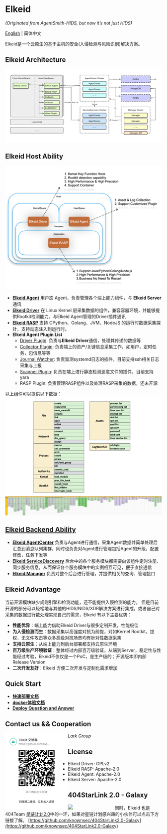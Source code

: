 # Elkeid

*(Originated from AgentSmith-HIDS, but now it’s not just HIDS)*

[English](README.md) | 简体中文

Elkeid是一个云原生的基于主机的安全(入侵检测与风险识别)解决方案。

## Elkeid Architecture

<img src="server/docs/server.png"/>

##  Elkeid Host Ability
<img src="./Ability_1.png"/>

* **[Elkeid Agent](https://github.com/bytedance/Elkeid/blob/main/agent/README-zh_CN.md)** 用户态 Agent，负责管理各个端上能力组件，与 **Elkeid Server** 通讯
* **[Elkeid Driver](https://github.com/bytedance/Elkeid/blob/main/driver/README-zh_CN.md)** 在 Linux Kernel 层采集数据的组件，兼容容器环境，并能够提供Rootkit检测能力。与Elkeid Agent管理的Driver插件通讯
* **[Elkeid RASP](https://github.com/bytedance/Elkeid/tree/main/rasp)** 支持 CPython、Golang、JVM、NodeJS 的运行时数据采集探针，支持动态注入到运行时。
* **Elkeid Agent Plugin List**
  * [Driver Plugin](https://github.com/bytedance/Elkeid/blob/main/agent/driver/README-zh_CN.md): 负责与**Elkeid Driver**通信，处理其传递的数据等
  * [Collector Plugin](https://github.com/bytedance/Elkeid/blob/main/agent/collector/README-zh_CN.md): 负责端上的资产/关键信息采集工作，如用户，定时任务，包信息等等
  * [Journal Watcher](https://github.com/bytedance/Elkeid/blob/main/agent/journal_watcher/README-zh_CN.md): 负责监测systemd日志的插件，目前支持ssh相关日志采集与上报
  * [Scanner Plugin](https://github.com/bytedance/Elkeid/blob/main/agent/scanner/README-zh_CN.md): 负责在端上进行静态检测恶意文件的插件，目前支持yara
  * RASP Plugin: 负责管理RASP组件以及处理RASP采集的数据，还未开源
  

以上组件可以提供以下数据：
<img src="./data_index.png"/>
<img src="./data.png"/>



## [Elkeid Backend Ability](https://github.com/bytedance/Elkeid/blob/main/server/README-zh_CN.md)
* **[Elkeid AgentCenter](https://github.com/bytedance/Elkeid/tree/main/server/agent_center)** 负责与Agent进行通信，采集Agent数据并简单处理后汇总到消息队列集群，同时也负责对Agent进行管理包括Agent的升级，配置修改，任务下发等
* **[Elkeid ServiceDiscovery](https://github.com/bytedance/Elkeid/tree/main/server/service_discovery)** 后台中的各个服务模块都需要向该组件定时注册、同步服务信息，从而保证各个服务模块中的实例相互可见，便于直接通信
* **[Elkeid Manager](https://github.com/bytedance/Elkeid/tree/main/server/manager)** 负责对整个后台进行管理，并提供相关的查询、管理接口


## Elkeid Advantage
当前开源模块缺少规则引擎和检测功能，还不能提供入侵检测的能力。 但是目前开源的部分可以轻松地与其他的HIDS/NIDS/XDR解决方案进行集成，或者自己对采集的数据进行数处理实现自己的需求，Elkeid 有以下主要优势：

* **性能优异**：端上能力借助Elkeid Driver与很多定制开发，性能极佳
* **为入侵检测而生**：数据采集以高强度对抗为前提，对如Kernel Rootkit，提权，无文件攻击等众多高级对抗场景均有针对性数据采集
* **支持云原生**：从端上能力到后台部署都支持云原生环境
* **百万级生产环境验证**：整体经过内部百万级验证，从端到Server，稳定性与性能经过考验，Elkeid不仅仅是一个PoC，是生产级的；开源版本即内部Release Version
* **二次开发友好**：Elkeid 方便二次开发与定制化需求增加

## Quick Start
* **[快速部署文档](server/docs/quick-start-zh_CN.md)**
* **[docker体验文档](server/docs/docker-install-zh_CN.md)**
* **[Deploy Question and Answer](server/docs/qa-zh_CN.md)**

## Contact us && Cooperation

<img src="./Lark.png" width="40%" style="float:left;"/>

*Lark Group*

## License
* Elkeid Driver: GPLv2
* Elkeid RASP: Apache-2.0
* Elkeid Agent: Apache-2.0
* Elkeid Server: Apache-2.0


## 404StarLink 2.0 - Galaxy
<img src="https://github.com/knownsec/404StarLink-Project/raw/master/logo.png" width="30%" style="float:left;"/>

同时，Elkeid 也是 404Team [星链计划2.0](https://github.com/knownsec/404StarLink2.0-Galaxy)中的一环，如果对星链计划感兴趣的小伙伴可以点击下方链接了解。
[https://github.com/knownsec/404StarLink2.0-Galaxy](https://github.com/knownsec/404StarLink2.0-Galaxy)
